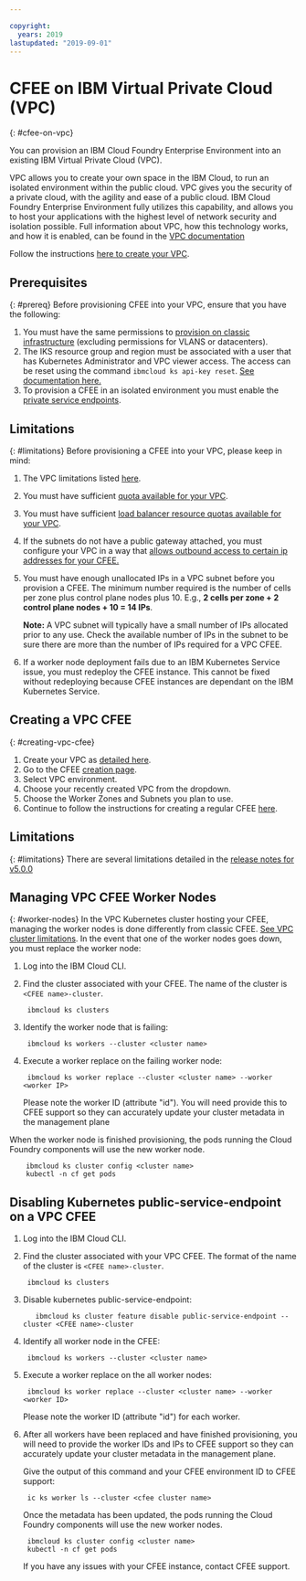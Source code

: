 ```yaml
---

copyright:
  years: 2019
lastupdated: "2019-09-01"
---
```


# CFEE on IBM Virtual Private Cloud (VPC)
{: #cfee-on-vpc}

You can provision an IBM Cloud Foundry Enterprise Environment into an existing IBM Virtual Private Cloud (VPC).

VPC allows you to create your own space in the IBM Cloud, to run an isolated environment within the public cloud. VPC gives you the security of a private cloud, with the agility and ease of a public cloud. IBM Cloud Foundry Enterprise Environment fully utilizes this capability, and allows you to host your applications with the highest level of network security and isolation possible. Full information about VPC, how this technology works, and how it is enabled, can be found in the [VPC documentation](https://cloud.ibm.com/docs/vpc-on-classic?topic=vpc-on-classic-about)

Follow the instructions [here to create your VPC](https://cloud.ibm.com/docs/vpc-on-classic?topic=vpc-on-classic-getting-started).

## Prerequisites
{: #prereq}
Before provisioning CFEE into your VPC, ensure that you have the following:
1. You must have the same permissions to [provision on classic infrastructure](https://cloud.ibm.com/docs/cloud-foundry?topic=cloud-foundry-permissions) (excluding permissions for VLANS or datacenters).
1. The IKS resource group and region must be associated with a user that has Kubernetes Administrator and VPC viewer access. The access can be reset using the command `ibmcloud ks api-key reset`. [See documentation here.](https://cloud.ibm.com/docs/containers-cli-plugin?topic=containers-cli-plugin-kubernetes-service-cli#api_key-commands)
1. To provision a CFEE in an isolated environment you must enable the [private service endpoints](https://cloud.ibm.com/docs/resources?topic=resources-private-network-endpoints#cs_cli_install_steps).

## Limitations
{: #limitations}
Before provisioning a CFEE into your VPC, please keep in mind:
1. The VPC limitations listed [here](https://cloud.ibm.com/docs/vpc-on-classic?topic=vpc-on-classic-known-limitations).
1. You must have sufficient [quota available for your VPC](https://cloud.ibm.com/docs/infrastructure/vpc-on-classic?topic=vpc-on-classic-quotas).
1. You must have sufficient [load balancer resource quotas available for your VPC](https://cloud.ibm.com/docs/infrastructure/vpc-on-classic?topic=vpc-on-classic-quotas#load-balancer-quotas).
1. If the subnets do not have a public gateway attached, you must configure your VPC in a way that [allows outbound access to certain ip addresses for your CFEE.](cloud-foundry-isolated-network)
1. You must have enough unallocated IPs in a VPC subnet before you provision a CFEE. The minimum number required is the number of cells per zone plus control plane nodes plus 10. E.g., **2 cells per zone + 2 control plane nodes + 10 = 14 IPs**.
   
   **Note:** A VPC subnet will typically have a small number of IPs allocated prior to any use. Check the available number of IPs in the subnet to be sure there are more than the number of IPs required for a VPC CFEE.

1. If a worker node deployment fails due to an IBM Kubernetes Service issue, you must redeploy the CFEE instance. This cannot be fixed without redeploying because CFEE instances are dependant on the IBM Kubernetes Service. 

## Creating a VPC CFEE
{: #creating-vpc-cfee}
1. Create your VPC as [detailed here](https://cloud.ibm.com/docs/vpc-on-classic?topic=vpc-on-classic-getting-started).
1. Go to the CFEE [creation page](https://dev.console.cloud.ibm.com/cfadmin/create).
1. Select VPC environment.
1. Choose your recently created VPC from the dropdown.
1. Choose the Worker Zones and Subnets you plan to use.
1. Continue to follow the instructions for creating a regular CFEE [here](cloud-foundry-create-environment).

## Limitations
{: #limitations}
There are several limitations detailed in the [release notes for v5.0.0](https://cloud.ibm.com/docs/cloud-foundry?topic=cloud-foundry-what-s-new-in-ibm-cloud-foundry-enterprise-environment#v500)

## Managing VPC CFEE Worker Nodes
{: #worker-nodes}
In the VPC Kubernetes cluster hosting your CFEE, managing the worker nodes is done differently from classic CFEE. [See VPC cluster limitations](https://cloud.ibm.com/docs/containers?topic=containers-ibm-cloud-kubernetes-service-technology#vpc_ks_limits). In the event that one of the worker nodes goes down, you must replace the worker node:
1. Log into the IBM Cloud CLI.
1. Find the cluster associated with your CFEE. The name of the cluster is `<CFEE name>-cluster`. 

        ibmcloud ks clusters

1. Identify the worker node that is failing:

        ibmcloud ks workers --cluster <cluster name>

1. Execute a worker replace on the failing worker node:

        ibmcloud ks worker replace --cluster <cluster name> --worker <worker IP>

    Please note the worker ID (attribute "id"). You will need provide this to CFEE support so they can accurately update your cluster metadata in the management plane

When the worker node is finished provisioning, the pods running the Cloud Foundry components will use the new worker node.

        ibmcloud ks cluster config <cluster name>
        kubectl -n cf get pods


## Disabling Kubernetes public-service-endpoint on a VPC CFEE

1. Log into the IBM Cloud CLI.
2. Find the cluster associated with your VPC CFEE. The format of the name of the cluster is `<CFEE name>-cluster`. 

        ibmcloud ks clusters

3. Disable kubernetes public-service-endpoint:
 
          ibmcloud ks cluster feature disable public-service-endpoint --cluster <CFEE name>-cluster

4. Identify all worker node in the CFEE:

        ibmcloud ks workers --cluster <cluster name>

5. Execute a worker replace on the all worker nodes:

        ibmcloud ks worker replace --cluster <cluster name> --worker <worker ID>

    Please note the worker ID (attribute "id") for each worker.

6. After all workers have been replaced and have finished provisioning, you will need to provide the worker IDs and IPs to CFEE support so they can accurately update your cluster metadata in the management plane. 

    Give the output of this command and your CFEE environment ID to CFEE support: 
    
        ic ks worker ls --cluster <cfee cluster name>
  
    Once the metadata has been updated, the pods running the Cloud Foundry components will use the new worker nodes.

        ibmcloud ks cluster config <cluster name>
        kubectl -n cf get pods
        
    If you have any issues with your CFEE instance, contact CFEE support. 
